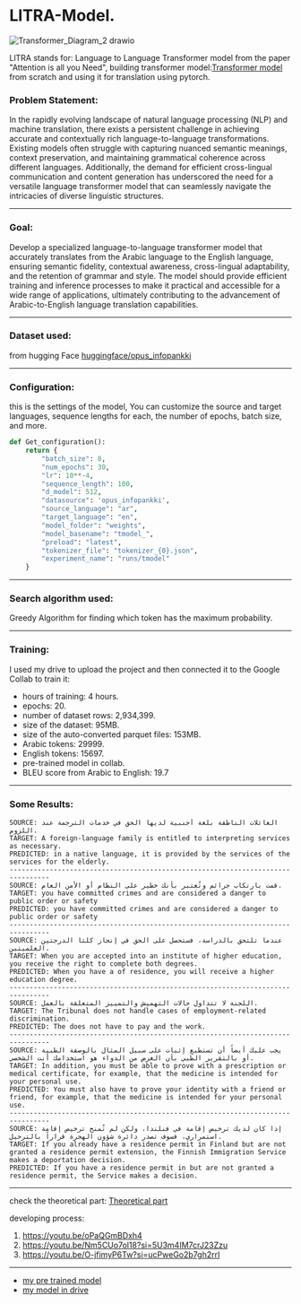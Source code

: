 # LlTRA-Model.
![Transformer_Diagram_2 drawio](https://github.com/Esmail-ibraheem/LlTRA-Model/assets/113830751/cdc030e6-ed4c-4040-a00d-50ab780cafb7)



LlTRA stands for: Language to Language Transformer model from the paper "Attention is all you Need", building transformer model:[Transformer model](https://github.com/Esmail-ibraheem/Transformer-model) from scratch and using it for translation using pytorch.

### Problem Statement:

In the rapidly evolving landscape of natural language processing (NLP) and machine translation, there exists a persistent challenge in achieving accurate and contextually rich language-to-language transformations. Existing models often struggle with capturing nuanced semantic meanings, context preservation, and maintaining grammatical coherence across different languages. Additionally, the demand for efficient cross-lingual communication and content generation has underscored the need for a versatile language transformer model that can seamlessly navigate the intricacies of diverse linguistic structures.

---

### Goal:

Develop a specialized language-to-language transformer model that accurately translates from the Arabic language to the English language, ensuring semantic fidelity, contextual awareness, cross-lingual adaptability, and the retention of grammar and style. The model should provide efficient training and inference processes to make it practical and accessible for a wide range of applications, ultimately contributing to the advancement of Arabic-to-English language translation capabilities.

---

### Dataset used:

from hugging Face 
[huggingface/opus_infopankki](https://huggingface.co/datasets/opus_infopankki/viewer/ar-en/train?p=3)

---

### Configuration:

this is the settings of the model, You can customize the source and target languages, sequence lengths for each, the number of epochs, batch size, and more.
```python
def Get_configuration():
    return {
        "batch_size": 8,
        "num_epochs": 30,
        "lr": 10**-4,
        "sequence_length": 100,
        "d_model": 512,
        "datasource": 'opus_infopankki',
        "source_language": "ar",
        "target_language": "en",
        "model_folder": "weights",
        "model_basename": "tmodel_",
        "preload": "latest",
        "tokenizer_file": "tokenizer_{0}.json",
        "experiment_name": "runs/tmodel"
    }
```
---

### Search algorithm used:

Greedy Algorithm for finding which token has the maximum probability.

---

### Training:

I used my drive to upload the project and then connected it to the Google Collab to train it:

- hours of training: 4 hours.
- epochs: 20.
- number of dataset rows: 2,934,399.
- size of the dataset: 95MB.
- size of the auto-converted parquet files: 153MB.
- Arabic tokens: 29999.
- English tokens: 15697.
- pre-trained model in collab.
- BLEU score from Arabic to English: 19.7 
---

### Some Results:

    SOURCE: العائلات الناطقة بلغة أجنبية لديها الحق في خدمات الترجمة عند اللزوم.
    TARGET: A foreign-language family is entitled to interpreting services as necessary.
    PREDICTED: in a native language, it is provided by the services of the services for the elderly.
    --------------------------------------------------------------------------------
    SOURCE: قمت بارتكاب جرائم وتُعتبر بأنك خطير على النظام أو الأمن العام.
    TARGET: you have committed crimes and are considered a danger to public order or safety
    PREDICTED: you have committed crimes and are considered a danger to public order or safety
    --------------------------------------------------------------------------------
    SOURCE: عندما تلتحق بالدراسة، فستحصل على الحق في إنجاز كلتا الدرجتين العلميتين.
    TARGET: When you are accepted into an institute of higher education, you receive the right to complete both degrees.
    PREDICTED: When you have a of residence, you will receive a higher education degree.
    --------------------------------------------------------------------------------
    SOURCE: اللجنة لا تتداول حالات التهميش والتمييز المتعلقة بالعمل.
    TARGET: The Tribunal does not handle cases of employment-related discrimination.
    PREDICTED: The does not have to pay and the work.
    --------------------------------------------------------------------------------
    SOURCE: يجب عليك أيضاً أن تستطيع إثبات على سبيل المثال بالوصفة الطبية أو بالتقرير الطبي بأن الغرض من الدواء هو استخدامك أنت الشخصي.
    TARGET: In addition, you must be able to prove with a prescription or medical certificate, for example, that the medicine is intended for your personal use.
    PREDICTED: You must also have to prove your identity with a friend or friend, for example, that the medicine is intended for your personal use.
    --------------------------------------------------------------------------------
    SOURCE: إذا كان لديك ترخيص إقامة في فنلندا، ولكن لم تُمنح ترخيص إقامة استمراري، فسوف تصدر دائرة شؤون الهجرة قراراً بالترحيل.
    TARGET: If you already have a residence permit in Finland but are not granted a residence permit extension, the Finnish Immigration Service makes a deportation decision.
    PREDICTED: If you have a residence permit in but are not granted a residence permit, the Service makes a decision.
--- 

check the theoretical part: [Theoretical part](https://github.com/Esmail-ibraheem/Transformer-model-theoretical-part)

developing process: 

1. https://youtu.be/oPaQGmBDxh4
2. https://youtu.be/Nm5CUo7ol18?si=5U3m4IM7crJ23Zzu
3. https://youtu.be/O-jfimyP6Tw?si=ucPweGo2b7gh2rrI

---

- [my pre trained model](https://colab.research.google.com/drive/1DX7NJoTMQ0py93nvzmEVRYxwSzYt0dRH?usp=drive_link)
- [my model in drive](https://drive.google.com/drive/folders/1GR6U1rLWZo--3r0ZLWTmM2Ge8Zq_NkE-?usp=drive_link)
